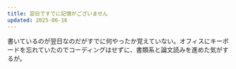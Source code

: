 ```yaml
---
title: 翌日ですでに記憶がございません
updated: 2025-06-16
---
```

書いているのが翌日なのだがすでに何やったか覚えていない。オフィスにキーボードを忘れていたのでコーディングはせずに、書類系と論文読みを進めた気がするが。
